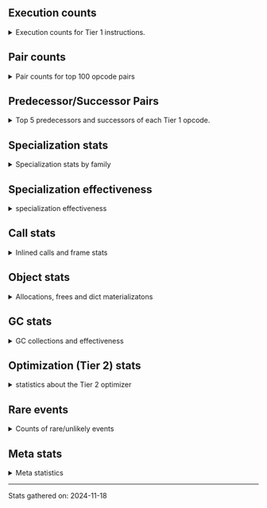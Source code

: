 ## Execution counts

<details>
<summary> Execution counts for Tier 1 instructions. </summary>


The "miss ratio" column shows the percentage of times the instruction
executed that it deoptimized. When this happens, the base unspecialized
instruction is not counted.

<table>
<thead>
<tr>
<th align="left">Name</th>
<th align="right">Base Count</th>
<th align="right">Head Count</th>
<th align="right">Change</th>
</tr>
</thead>
<tbody>
<tr>
<td align="left">LOAD_ATTR_INSTANCE_VALUE</td>
<td align="right">3,021</td>
<td align="right">3,002</td>
<td align="right">-0.6%</td>
</tr>
<tr>
<td align="left">STORE_ATTR_INSTANCE_VALUE</td>
<td align="right">9,876</td>
<td align="right">9,834</td>
<td align="right">-0.4%</td>
</tr>
<tr>
<td align="left">LOAD_FAST_LOAD_FAST</td>
<td align="right">215,904</td>
<td align="right">215,866</td>
<td align="right">-0.0%</td>
</tr>
<tr>
<td align="left">LOAD_CONST_IMMORTAL</td>
<td align="right">217,910</td>
<td align="right">217,885</td>
<td align="right">-0.0%</td>
</tr>
<tr>
<td align="left">RESUME_CHECK</td>
<td align="right">213,392</td>
<td align="right">213,371</td>
<td align="right">-0.0%</td>
</tr>
<tr>
<td align="left">ENTER_EXECUTOR</td>
<td align="right">8,733,562</td>
<td align="right">8,733,541</td>
<td align="right">-0.0%</td>
</tr>
<tr>
<td align="left">LOAD_FAST</td>
<td align="right">13,528,396</td>
<td align="right">13,528,392</td>
<td align="right">-0.0%</td>
</tr>
<tr>
<td align="left">RETURN_VALUE</td>
<td align="right">13,308,160</td>
<td align="right">13,308,160</td>
<td align="right">0.0%</td>
</tr>
<tr>
<td align="left">STORE_FAST</td>
<td align="right">8,948,976</td>
<td align="right">8,948,976</td>
<td align="right">0.0%</td>
</tr>
<tr>
<td align="left">POP_TOP</td>
<td align="right">4,575,037</td>
<td align="right">4,575,037</td>
<td align="right">0.0%</td>
</tr>
<tr>
<td align="left">CALL_PY_EXACT_ARGS</td>
<td align="right">4,366,311</td>
<td align="right">4,366,311</td>
<td align="right">0.0%</td>
</tr>
<tr>
<td align="left">EXIT_INIT_CHECK</td>
<td align="right">4,365,898</td>
<td align="right">4,365,898</td>
<td align="right">0.0%</td>
</tr>
<tr>
<td align="left">LOAD_ATTR_METHOD_WITH_VALUES</td>
<td align="right">4,158,197</td>
<td align="right">4,158,197</td>
<td align="right">0.0%</td>
</tr>
<tr>
<td align="left">LOAD_GLOBAL_MODULE</td>
<td align="right">422,503</td>
<td align="right">422,503</td>
<td align="right">0.0%</td>
</tr>
<tr>
<td align="left">LOAD_SMALL_INT</td>
<td align="right">210,117</td>
<td align="right">210,117</td>
<td align="right">0.0%</td>
</tr>
<tr>
<td align="left">POP_JUMP_IF_FALSE</td>
<td align="right">210,048</td>
<td align="right">210,048</td>
<td align="right">0.0%</td>
</tr>
<tr>
<td align="left">COMPARE_OP_INT</td>
<td align="right">209,977</td>
<td align="right">209,977</td>
<td align="right">0.0%</td>
</tr>
<tr>
<td align="left">FOR_ITER_RANGE</td>
<td align="right">208,091</td>
<td align="right">208,091</td>
<td align="right">0.0%</td>
</tr>
<tr>
<td align="left">GET_ITER</td>
<td align="right">208,049</td>
<td align="right">208,049</td>
<td align="right">0.0%</td>
</tr>
<tr>
<td align="left">CALL_BUILTIN_CLASS</td>
<td align="right">208,046</td>
<td align="right">208,046</td>
<td align="right">0.0%</td>
</tr>
<tr>
<td align="left">LOAD_GLOBAL_BUILTIN</td>
<td align="right">208,046</td>
<td align="right">208,046</td>
<td align="right">0.0%</td>
</tr>
<tr>
<td align="left">LOAD_ATTR_METHOD_NO_DICT</td>
<td align="right">208,035</td>
<td align="right">208,035</td>
<td align="right">0.0%</td>
</tr>
<tr>
<td align="left">CALL_ALLOC_AND_ENTER_INIT</td>
<td align="right">208,008</td>
<td align="right">208,008</td>
<td align="right">0.0%</td>
</tr>
<tr>
<td align="left">CALL_LIST_APPEND</td>
<td align="right">207,899</td>
<td align="right">207,899</td>
<td align="right">0.0%</td>
</tr>
<tr>
<td align="left">PUSH_NULL</td>
<td align="right">6,662</td>
<td align="right">6,662</td>
<td align="right">0.0%</td>
</tr>
<tr>
<td align="left">LOAD_ATTR_MODULE</td>
<td align="right">6,449</td>
<td align="right">6,449</td>
<td align="right">0.0%</td>
</tr>
<tr>
<td align="left">CALL_NON_PY_GENERAL</td>
<td align="right">4,360</td>
<td align="right">4,360</td>
<td align="right">0.0%</td>
</tr>
<tr>
<td align="left">CALL_BUILTIN_FAST_WITH_KEYWORDS</td>
<td align="right">2,157</td>
<td align="right">2,157</td>
<td align="right">0.0%</td>
</tr>
<tr>
<td align="left">POP_JUMP_IF_NOT_NONE</td>
<td align="right">2,148</td>
<td align="right">2,148</td>
<td align="right">0.0%</td>
</tr>
<tr>
<td align="left">DELETE_FAST</td>
<td align="right">2,079</td>
<td align="right">2,079</td>
<td align="right">0.0%</td>
</tr>
<tr>
<td align="left">BINARY_OP_ADD_INT</td>
<td align="right">2,078</td>
<td align="right">2,078</td>
<td align="right">0.0%</td>
</tr>
<tr>
<td align="left">BINARY_OP_MULTIPLY_INT</td>
<td align="right">2,078</td>
<td align="right">2,078</td>
<td align="right">0.0%</td>
</tr>
<tr>
<td align="left">BINARY_OP_SUBTRACT_FLOAT</td>
<td align="right">2,078</td>
<td align="right">2,078</td>
<td align="right">0.0%</td>
</tr>
<tr>
<td align="left">BINARY_OP_ADD_FLOAT</td>
<td align="right">2,075</td>
<td align="right">2,075</td>
<td align="right">0.0%</td>
</tr>
<tr>
<td align="left">LOAD_ATTR</td>
<td align="right">306</td>
<td align="right">306</td>
<td align="right">0.0%</td>
</tr>
<tr>
<td align="left">CALL</td>
<td align="right">268</td>
<td align="right">268</td>
<td align="right">0.0%</td>
</tr>
<tr>
<td align="left">BUILD_LIST</td>
<td align="right">149</td>
<td align="right">149</td>
<td align="right">0.0%</td>
</tr>
<tr>
<td align="left">BUILD_TUPLE</td>
<td align="right">138</td>
<td align="right">138</td>
<td align="right">0.0%</td>
</tr>
<tr>
<td align="left">CALL_FUNCTION_EX</td>
<td align="right">138</td>
<td align="right">138</td>
<td align="right">0.0%</td>
</tr>
<tr>
<td align="left">LOAD_CONST</td>
<td align="right">138</td>
<td align="right">138</td>
<td align="right">0.0%</td>
</tr>
<tr>
<td align="left">LOAD_DEREF</td>
<td align="right">138</td>
<td align="right">138</td>
<td align="right">0.0%</td>
</tr>
<tr>
<td align="left">JUMP_BACKWARD</td>
<td align="right">117</td>
<td align="right">117</td>
<td align="right">0.0%</td>
</tr>
<tr>
<td align="left">TO_BOOL</td>
<td align="right">112</td>
<td align="right">112</td>
<td align="right">0.0%</td>
</tr>
<tr>
<td align="left">LOAD_GLOBAL</td>
<td align="right">108</td>
<td align="right">108</td>
<td align="right">0.0%</td>
</tr>
<tr>
<td align="left">FOR_ITER</td>
<td align="right">77</td>
<td align="right">77</td>
<td align="right">0.0%</td>
</tr>
<tr>
<td align="left">MAKE_FUNCTION</td>
<td align="right">69</td>
<td align="right">69</td>
<td align="right">0.0%</td>
</tr>
<tr>
<td align="left">NOP</td>
<td align="right">69</td>
<td align="right">69</td>
<td align="right">0.0%</td>
</tr>
<tr>
<td align="left">CALL_INTRINSIC_1</td>
<td align="right">69</td>
<td align="right">69</td>
<td align="right">0.0%</td>
</tr>
<tr>
<td align="left">COPY_FREE_VARS</td>
<td align="right">69</td>
<td align="right">69</td>
<td align="right">0.0%</td>
</tr>
<tr>
<td align="left">IS_OP</td>
<td align="right">69</td>
<td align="right">69</td>
<td align="right">0.0%</td>
</tr>
<tr>
<td align="left">JUMP_FORWARD</td>
<td align="right">69</td>
<td align="right">69</td>
<td align="right">0.0%</td>
</tr>
<tr>
<td align="left">LIST_EXTEND</td>
<td align="right">69</td>
<td align="right">69</td>
<td align="right">0.0%</td>
</tr>
<tr>
<td align="left">MAKE_CELL</td>
<td align="right">69</td>
<td align="right">69</td>
<td align="right">0.0%</td>
</tr>
<tr>
<td align="left">POP_JUMP_IF_TRUE</td>
<td align="right">69</td>
<td align="right">69</td>
<td align="right">0.0%</td>
</tr>
<tr>
<td align="left">SET_FUNCTION_ATTRIBUTE</td>
<td align="right">69</td>
<td align="right">69</td>
<td align="right">0.0%</td>
</tr>
<tr>
<td align="left">STORE_DEREF</td>
<td align="right">69</td>
<td align="right">69</td>
<td align="right">0.0%</td>
</tr>
<tr>
<td align="left">STORE_FAST_STORE_FAST</td>
<td align="right">69</td>
<td align="right">69</td>
<td align="right">0.0%</td>
</tr>
<tr>
<td align="left">BINARY_SUBSCR_TUPLE_INT</td>
<td align="right">68</td>
<td align="right">68</td>
<td align="right">0.0%</td>
</tr>
<tr>
<td align="left">CALL_METHOD_DESCRIPTOR_NOARGS</td>
<td align="right">68</td>
<td align="right">68</td>
<td align="right">0.0%</td>
</tr>
<tr>
<td align="left">CALL_METHOD_DESCRIPTOR_O</td>
<td align="right">68</td>
<td align="right">68</td>
<td align="right">0.0%</td>
</tr>
<tr>
<td align="left">CALL_PY_GENERAL</td>
<td align="right">68</td>
<td align="right">68</td>
<td align="right">0.0%</td>
</tr>
<tr>
<td align="left">TO_BOOL_BOOL</td>
<td align="right">68</td>
<td align="right">68</td>
<td align="right">0.0%</td>
</tr>
<tr>
<td align="left">UNPACK_SEQUENCE_TWO_TUPLE</td>
<td align="right">68</td>
<td align="right">68</td>
<td align="right">0.0%</td>
</tr>
<tr>
<td align="left">BINARY_SUBSCR</td>
<td align="right">22</td>
<td align="right">22</td>
<td align="right">0.0%</td>
</tr>
<tr>
<td align="left">UNPACK_SEQUENCE</td>
<td align="right">22</td>
<td align="right">22</td>
<td align="right">0.0%</td>
</tr>
<tr>
<td align="left">BINARY_OP</td>
<td align="right">12</td>
<td align="right">12</td>
<td align="right">0.0%</td>
</tr>
<tr>
<td align="left">RESUME</td>
<td align="right">11</td>
<td align="right">11</td>
<td align="right">0.0%</td>
</tr>
<tr>
<td align="left">STORE_ATTR</td>
<td align="right">8</td>
<td align="right">8</td>
<td align="right">0.0%</td>
</tr>
<tr>
<td align="left">COMPARE_OP</td>
<td align="right">4</td>
<td align="right">4</td>
<td align="right">0.0%</td>
</tr>
<tr>
<td align="left">INTERPRETER_EXIT</td>
<td align="right">2</td>
<td align="right">2</td>
<td align="right">0.0%</td>
</tr>
</tbody>
</table>


</details>

## Pair counts

<details>
<summary> Pair counts for top 100 opcode pairs </summary>


Pairs of specialized operations that deoptimize and are then followed by
the corresponding unspecialized instruction are not counted as pairs.

Not included in comparative output.


</details>

## Predecessor/Successor Pairs

<details>
<summary> Top 5 predecessors and successors of each Tier 1 opcode. </summary>


This does not include the unspecialized instructions that occur after a
specialized instruction deoptimizes.

Not included in comparative output.


</details>

## Specialization stats

<details>
<summary> Specialization stats by family </summary>

### BINARY_OP

<details>
<summary> specialization stats for BINARY_OP family </summary>

<table>
<thead>
<tr>
<th align="left">Kind</th>
<th align="right">Base Count</th>
<th align="right">Base Ratio</th>
<th align="right">Head Count</th>
<th align="right">Head Ratio</th>
<th align="right">Change</th>
</tr>
</thead>
<tbody>
<tr>
<td align="left">
deferred
<details>
<summary>ⓘ</summary>

Lists the number of "deferred" (i.e. not specialized) instructions executed.
</details>
</td>
<td align="right">7</td>
<td align="right">0.1%</td>
<td align="right">7</td>
<td align="right">0.1%</td>
<td align="right">0.0%</td>
</tr>
<tr>
<td align="left">
hit
<details>
<summary>ⓘ</summary>

Specialized instructions that complete.
</details>
</td>
<td align="right">8,243</td>
<td align="right">99.1%</td>
<td align="right">8,243</td>
<td align="right">99.1%</td>
<td align="right">0.0%</td>
</tr>
<tr>
<td align="left">
miss
<details>
<summary>ⓘ</summary>

Specialized instructions that deopt.
</details>
</td>
<td align="right">66</td>
<td align="right">0.8%</td>
<td align="right">66</td>
<td align="right">0.8%</td>
<td align="right">0.0%</td>
</tr>
</tbody>
</table>

<table>
<thead>
<tr>
<th align="left">Success</th>
<th align="right">Base Count</th>
<th align="right">Base Ratio</th>
<th align="right">Head Count</th>
<th align="right">Head Ratio</th>
<th align="right">Change</th>
</tr>
</thead>
<tbody>
<tr>
<td align="left">Success</td>
<td align="right">0</td>
<td align="right">0.0%</td>
<td align="right">0</td>
<td align="right">0.0%</td>
<td align="right"></td>
</tr>
<tr>
<td align="left">Failure</td>
<td align="right">1</td>
<td align="right">100.0%</td>
<td align="right">1</td>
<td align="right">100.0%</td>
<td align="right">0.0%</td>
</tr>
</tbody>
</table>

<table>
<thead>
<tr>
<th align="left">Failure kind</th>
<th align="right">Base Count</th>
<th align="right">Base Ratio</th>
<th align="right">Head Count</th>
<th align="right">Head Ratio</th>
<th align="right">Change</th>
</tr>
</thead>
<tbody>
<tr>
<td align="left">add different types</td>
<td align="right">1</td>
<td align="right">100.0%</td>
<td align="right">1</td>
<td align="right">100.0%</td>
<td align="right">0.0%</td>
</tr>
</tbody>
</table>


</details>

### BINARY_SUBSCR

<details>
<summary> specialization stats for BINARY_SUBSCR family </summary>

<table>
<thead>
<tr>
<th align="left">Kind</th>
<th align="right">Base Count</th>
<th align="right">Base Ratio</th>
<th align="right">Head Count</th>
<th align="right">Head Ratio</th>
<th align="right">Change</th>
</tr>
</thead>
<tbody>
<tr>
<td align="left">
deferred
<details>
<summary>ⓘ</summary>

Lists the number of "deferred" (i.e. not specialized) instructions executed.
</details>
</td>
<td align="right">1</td>
<td align="right">1.1%</td>
<td align="right">1</td>
<td align="right">1.1%</td>
<td align="right">0.0%</td>
</tr>
<tr>
<td align="left">
hit
<details>
<summary>ⓘ</summary>

Specialized instructions that complete.
</details>
</td>
<td align="right">68</td>
<td align="right">75.6%</td>
<td align="right">68</td>
<td align="right">75.6%</td>
<td align="right">0.0%</td>
</tr>
</tbody>
</table>

<table>
<thead>
<tr>
<th align="left">Success</th>
<th align="right">Base Count</th>
<th align="right">Base Ratio</th>
<th align="right">Head Count</th>
<th align="right">Head Ratio</th>
<th align="right">Change</th>
</tr>
</thead>
<tbody>
<tr>
<td align="left">Success</td>
<td align="right">21</td>
<td align="right">100.0%</td>
<td align="right">21</td>
<td align="right">100.0%</td>
<td align="right">0.0%</td>
</tr>
<tr>
<td align="left">Failure</td>
<td align="right">0</td>
<td align="right">0.0%</td>
<td align="right">0</td>
<td align="right">0.0%</td>
<td align="right"></td>
</tr>
</tbody>
</table>


</details>

### CALL

<details>
<summary> specialization stats for CALL family </summary>

<table>
<thead>
<tr>
<th align="left">Kind</th>
<th align="right">Base Count</th>
<th align="right">Base Ratio</th>
<th align="right">Head Count</th>
<th align="right">Head Ratio</th>
<th align="right">Change</th>
</tr>
</thead>
<tbody>
<tr>
<td align="left">
deferred
<details>
<summary>ⓘ</summary>

Lists the number of "deferred" (i.e. not specialized) instructions executed.
</details>
</td>
<td align="right">24</td>
<td align="right">0.0%</td>
<td align="right">24</td>
<td align="right">0.0%</td>
<td align="right">0.0%</td>
</tr>
<tr>
<td align="left">
hit
<details>
<summary>ⓘ</summary>

Specialized instructions that complete.
</details>
</td>
<td align="right">9,364,281</td>
<td align="right">100.0%</td>
<td align="right">9,364,281</td>
<td align="right">100.0%</td>
<td align="right">0.0%</td>
</tr>
</tbody>
</table>

<table>
<thead>
<tr>
<th align="left">Success</th>
<th align="right">Base Count</th>
<th align="right">Base Ratio</th>
<th align="right">Head Count</th>
<th align="right">Head Ratio</th>
<th align="right">Change</th>
</tr>
</thead>
<tbody>
<tr>
<td align="left">Success</td>
<td align="right">244</td>
<td align="right">100.0%</td>
<td align="right">244</td>
<td align="right">100.0%</td>
<td align="right">0.0%</td>
</tr>
<tr>
<td align="left">Failure</td>
<td align="right">0</td>
<td align="right">0.0%</td>
<td align="right">0</td>
<td align="right">0.0%</td>
<td align="right"></td>
</tr>
</tbody>
</table>


</details>

### COMPARE_OP

<details>
<summary> specialization stats for COMPARE_OP family </summary>

<table>
<thead>
<tr>
<th align="left">Kind</th>
<th align="right">Base Count</th>
<th align="right">Base Ratio</th>
<th align="right">Head Count</th>
<th align="right">Head Ratio</th>
<th align="right">Change</th>
</tr>
</thead>
<tbody>
<tr>
<td align="left">
deferred
<details>
<summary>ⓘ</summary>

Lists the number of "deferred" (i.e. not specialized) instructions executed.
</details>
</td>
<td align="right">2</td>
<td align="right">0.0%</td>
<td align="right">2</td>
<td align="right">0.0%</td>
<td align="right">0.0%</td>
</tr>
<tr>
<td align="left">
hit
<details>
<summary>ⓘ</summary>

Specialized instructions that complete.
</details>
</td>
<td align="right">209,977</td>
<td align="right">100.0%</td>
<td align="right">209,977</td>
<td align="right">100.0%</td>
<td align="right">0.0%</td>
</tr>
</tbody>
</table>

<table>
<thead>
<tr>
<th align="left">Success</th>
<th align="right">Base Count</th>
<th align="right">Base Ratio</th>
<th align="right">Head Count</th>
<th align="right">Head Ratio</th>
<th align="right">Change</th>
</tr>
</thead>
<tbody>
<tr>
<td align="left">Success</td>
<td align="right">2</td>
<td align="right">100.0%</td>
<td align="right">2</td>
<td align="right">100.0%</td>
<td align="right">0.0%</td>
</tr>
<tr>
<td align="left">Failure</td>
<td align="right">0</td>
<td align="right">0.0%</td>
<td align="right">0</td>
<td align="right">0.0%</td>
<td align="right"></td>
</tr>
</tbody>
</table>


</details>

### FOR_ITER

<details>
<summary> specialization stats for FOR_ITER family </summary>

<table>
<thead>
<tr>
<th align="left">Kind</th>
<th align="right">Base Count</th>
<th align="right">Base Ratio</th>
<th align="right">Head Count</th>
<th align="right">Head Ratio</th>
<th align="right">Change</th>
</tr>
</thead>
<tbody>
<tr>
<td align="left">
deferred
<details>
<summary>ⓘ</summary>

Lists the number of "deferred" (i.e. not specialized) instructions executed.
</details>
</td>
<td align="right">72</td>
<td align="right">0.0%</td>
<td align="right">72</td>
<td align="right">0.0%</td>
<td align="right">0.0%</td>
</tr>
<tr>
<td align="left">
hit
<details>
<summary>ⓘ</summary>

Specialized instructions that complete.
</details>
</td>
<td align="right">208,091</td>
<td align="right">100.0%</td>
<td align="right">208,091</td>
<td align="right">100.0%</td>
<td align="right">0.0%</td>
</tr>
</tbody>
</table>

<table>
<thead>
<tr>
<th align="left">Success</th>
<th align="right">Base Count</th>
<th align="right">Base Ratio</th>
<th align="right">Head Count</th>
<th align="right">Head Ratio</th>
<th align="right">Change</th>
</tr>
</thead>
<tbody>
<tr>
<td align="left">Success</td>
<td align="right">3</td>
<td align="right">60.0%</td>
<td align="right">3</td>
<td align="right">60.0%</td>
<td align="right">0.0%</td>
</tr>
<tr>
<td align="left">Failure</td>
<td align="right">2</td>
<td align="right">40.0%</td>
<td align="right">2</td>
<td align="right">40.0%</td>
<td align="right">0.0%</td>
</tr>
</tbody>
</table>

<table>
<thead>
<tr>
<th align="left">Failure kind</th>
<th align="right">Base Count</th>
<th align="right">Base Ratio</th>
<th align="right">Head Count</th>
<th align="right">Head Ratio</th>
<th align="right">Change</th>
</tr>
</thead>
<tbody>
<tr>
<td align="left">dict values</td>
<td align="right">2</td>
<td align="right">100.0%</td>
<td align="right">2</td>
<td align="right">100.0%</td>
<td align="right">0.0%</td>
</tr>
</tbody>
</table>


</details>

### LOAD_ATTR

<details>
<summary> specialization stats for LOAD_ATTR family </summary>

<table>
<thead>
<tr>
<th align="left">Kind</th>
<th align="right">Base Count</th>
<th align="right">Base Ratio</th>
<th align="right">Head Count</th>
<th align="right">Head Ratio</th>
<th align="right">Change</th>
</tr>
</thead>
<tbody>
<tr>
<td align="left">
hit
<details>
<summary>ⓘ</summary>

Specialized instructions that complete.
</details>
</td>
<td align="right">8,946,689</td>
<td align="right">100.0%</td>
<td align="right">8,948,688</td>
<td align="right">100.0%</td>
<td align="right">0.0%</td>
</tr>
<tr>
<td align="left">
deferred
<details>
<summary>ⓘ</summary>

Lists the number of "deferred" (i.e. not specialized) instructions executed.
</details>
</td>
<td align="right">87</td>
<td align="right">0.0%</td>
<td align="right">87</td>
<td align="right">0.0%</td>
<td align="right">0.0%</td>
</tr>
</tbody>
</table>

<table>
<thead>
<tr>
<th align="left">Success</th>
<th align="right">Base Count</th>
<th align="right">Base Ratio</th>
<th align="right">Head Count</th>
<th align="right">Head Ratio</th>
<th align="right">Change</th>
</tr>
</thead>
<tbody>
<tr>
<td align="left">Success</td>
<td align="right">197</td>
<td align="right">90.0%</td>
<td align="right">197</td>
<td align="right">90.0%</td>
<td align="right">0.0%</td>
</tr>
<tr>
<td align="left">Failure</td>
<td align="right">22</td>
<td align="right">10.0%</td>
<td align="right">22</td>
<td align="right">10.0%</td>
<td align="right">0.0%</td>
</tr>
</tbody>
</table>


</details>

### LOAD_GLOBAL

<details>
<summary> specialization stats for LOAD_GLOBAL family </summary>

<table>
<thead>
<tr>
<th align="left">Kind</th>
<th align="right">Base Count</th>
<th align="right">Base Ratio</th>
<th align="right">Head Count</th>
<th align="right">Head Ratio</th>
<th align="right">Change</th>
</tr>
</thead>
<tbody>
<tr>
<td align="left">
hit
<details>
<summary>ⓘ</summary>

Specialized instructions that complete.
</details>
</td>
<td align="right">630,549</td>
<td align="right">100.0%</td>
<td align="right">4,794,436</td>
<td align="right">100.0%</td>
<td align="right">660.4%</td>
</tr>
<tr>
<td align="left">
deferred
<details>
<summary>ⓘ</summary>

Lists the number of "deferred" (i.e. not specialized) instructions executed.
</details>
</td>
<td align="right">14</td>
<td align="right">0.0%</td>
<td align="right">14</td>
<td align="right">0.0%</td>
<td align="right">0.0%</td>
</tr>
</tbody>
</table>

<table>
<thead>
<tr>
<th align="left">Success</th>
<th align="right">Base Count</th>
<th align="right">Base Ratio</th>
<th align="right">Head Count</th>
<th align="right">Head Ratio</th>
<th align="right">Change</th>
</tr>
</thead>
<tbody>
<tr>
<td align="left">Success</td>
<td align="right">94</td>
<td align="right">100.0%</td>
<td align="right">94</td>
<td align="right">100.0%</td>
<td align="right">0.0%</td>
</tr>
<tr>
<td align="left">Failure</td>
<td align="right">0</td>
<td align="right">0.0%</td>
<td align="right">0</td>
<td align="right">0.0%</td>
<td align="right"></td>
</tr>
</tbody>
</table>


</details>

### STORE_ATTR

<details>
<summary> specialization stats for STORE_ATTR family </summary>

<table>
<thead>
<tr>
<th align="left">Kind</th>
<th align="right">Base Count</th>
<th align="right">Base Ratio</th>
<th align="right">Head Count</th>
<th align="right">Head Ratio</th>
<th align="right">Change</th>
</tr>
</thead>
<tbody>
<tr>
<td align="left">
deferred
<details>
<summary>ⓘ</summary>

Lists the number of "deferred" (i.e. not specialized) instructions executed.
</details>
</td>
<td align="right">4</td>
<td align="right">0.0%</td>
<td align="right">4</td>
<td align="right">0.0%</td>
<td align="right">0.0%</td>
</tr>
<tr>
<td align="left">
hit
<details>
<summary>ⓘ</summary>

Specialized instructions that complete.
</details>
</td>
<td align="right">17,463,596</td>
<td align="right">100.0%</td>
<td align="right">17,463,596</td>
<td align="right">100.0%</td>
<td align="right">0.0%</td>
</tr>
</tbody>
</table>

<table>
<thead>
<tr>
<th align="left">Success</th>
<th align="right">Base Count</th>
<th align="right">Base Ratio</th>
<th align="right">Head Count</th>
<th align="right">Head Ratio</th>
<th align="right">Change</th>
</tr>
</thead>
<tbody>
<tr>
<td align="left">Success</td>
<td align="right">4</td>
<td align="right">100.0%</td>
<td align="right">4</td>
<td align="right">100.0%</td>
<td align="right">0.0%</td>
</tr>
<tr>
<td align="left">Failure</td>
<td align="right">0</td>
<td align="right">0.0%</td>
<td align="right">0</td>
<td align="right">0.0%</td>
<td align="right"></td>
</tr>
</tbody>
</table>


</details>

### TO_BOOL

<details>
<summary> specialization stats for TO_BOOL family </summary>

<table>
<thead>
<tr>
<th align="left">Kind</th>
<th align="right">Base Count</th>
<th align="right">Base Ratio</th>
<th align="right">Head Count</th>
<th align="right">Head Ratio</th>
<th align="right">Change</th>
</tr>
</thead>
<tbody>
<tr>
<td align="left">
deferred
<details>
<summary>ⓘ</summary>

Lists the number of "deferred" (i.e. not specialized) instructions executed.
</details>
</td>
<td align="right">70</td>
<td align="right">38.9%</td>
<td align="right">70</td>
<td align="right">38.9%</td>
<td align="right">0.0%</td>
</tr>
<tr>
<td align="left">
hit
<details>
<summary>ⓘ</summary>

Specialized instructions that complete.
</details>
</td>
<td align="right">68</td>
<td align="right">37.8%</td>
<td align="right">68</td>
<td align="right">37.8%</td>
<td align="right">0.0%</td>
</tr>
</tbody>
</table>

<table>
<thead>
<tr>
<th align="left">Success</th>
<th align="right">Base Count</th>
<th align="right">Base Ratio</th>
<th align="right">Head Count</th>
<th align="right">Head Ratio</th>
<th align="right">Change</th>
</tr>
</thead>
<tbody>
<tr>
<td align="left">Success</td>
<td align="right">21</td>
<td align="right">50.0%</td>
<td align="right">21</td>
<td align="right">50.0%</td>
<td align="right">0.0%</td>
</tr>
<tr>
<td align="left">Failure</td>
<td align="right">21</td>
<td align="right">50.0%</td>
<td align="right">21</td>
<td align="right">50.0%</td>
<td align="right">0.0%</td>
</tr>
</tbody>
</table>

<table>
<thead>
<tr>
<th align="left">Failure kind</th>
<th align="right">Base Count</th>
<th align="right">Base Ratio</th>
<th align="right">Head Count</th>
<th align="right">Head Ratio</th>
<th align="right">Change</th>
</tr>
</thead>
<tbody>
<tr>
<td align="left">sequence</td>
<td align="right">21</td>
<td align="right">100.0%</td>
<td align="right">21</td>
<td align="right">100.0%</td>
<td align="right">0.0%</td>
</tr>
</tbody>
</table>


</details>

### UNPACK_SEQUENCE

<details>
<summary> specialization stats for UNPACK_SEQUENCE family </summary>

<table>
<thead>
<tr>
<th align="left">Kind</th>
<th align="right">Base Count</th>
<th align="right">Base Ratio</th>
<th align="right">Head Count</th>
<th align="right">Head Ratio</th>
<th align="right">Change</th>
</tr>
</thead>
<tbody>
<tr>
<td align="left">
deferred
<details>
<summary>ⓘ</summary>

Lists the number of "deferred" (i.e. not specialized) instructions executed.
</details>
</td>
<td align="right">1</td>
<td align="right">1.1%</td>
<td align="right">1</td>
<td align="right">1.1%</td>
<td align="right">0.0%</td>
</tr>
<tr>
<td align="left">
hit
<details>
<summary>ⓘ</summary>

Specialized instructions that complete.
</details>
</td>
<td align="right">68</td>
<td align="right">75.6%</td>
<td align="right">68</td>
<td align="right">75.6%</td>
<td align="right">0.0%</td>
</tr>
</tbody>
</table>

<table>
<thead>
<tr>
<th align="left">Success</th>
<th align="right">Base Count</th>
<th align="right">Base Ratio</th>
<th align="right">Head Count</th>
<th align="right">Head Ratio</th>
<th align="right">Change</th>
</tr>
</thead>
<tbody>
<tr>
<td align="left">Success</td>
<td align="right">21</td>
<td align="right">100.0%</td>
<td align="right">21</td>
<td align="right">100.0%</td>
<td align="right">0.0%</td>
</tr>
<tr>
<td align="left">Failure</td>
<td align="right">0</td>
<td align="right">0.0%</td>
<td align="right">0</td>
<td align="right">0.0%</td>
<td align="right"></td>
</tr>
</tbody>
</table>


</details>


</details>

## Specialization effectiveness

<details>
<summary> specialization effectiveness </summary>


All entries are execution counts. Should add up to the total number of
Tier 1 instructions executed.

<table>
<thead>
<tr>
<th align="left">Instructions</th>
<th align="right">Base Count</th>
<th align="right">Base Ratio</th>
<th align="right">Head Count</th>
<th align="right">Head Ratio</th>
<th align="right">Change</th>
</tr>
</thead>
<tbody>
<tr>
<td align="left">
Specialized misses
<details>
<summary>ⓘ</summary>

Specialized instructions, e.g. `LOAD_ATTR_MODULE` that deopt.
</details>
</td>
<td align="right">2,252</td>
<td align="right">0.0%</td>
<td align="right">2,231</td>
<td align="right">0.0%</td>
<td align="right">-0.9%</td>
</tr>
<tr>
<td align="left">
Specialized hits
<details>
<summary>ⓘ</summary>

Specialized instructions, e.g. `LOAD_ATTR_MODULE` that complete.
</details>
</td>
<td align="right">10,868,743</td>
<td align="right">16.7%</td>
<td align="right">10,868,657</td>
<td align="right">16.7%</td>
<td align="right">-0.0%</td>
</tr>
<tr>
<td align="left">
Basic
<details>
<summary>ⓘ</summary>

Instructions that are not and cannot be specialized, e.g. `LOAD_FAST`.
</details>
</td>
<td align="right">54,316,695</td>
<td align="right">83.3%</td>
<td align="right">54,316,632</td>
<td align="right">83.3%</td>
<td align="right">-0.0%</td>
</tr>
<tr>
<td align="left">
Not specialized
<details>
<summary>ⓘ</summary>

Instructions that could be specialized but aren't, e.g. `LOAD_ATTR`, `BINARY_SLICE`.
</details>
</td>
<td align="right">939</td>
<td align="right">0.0%</td>
<td align="right">939</td>
<td align="right">0.0%</td>
<td align="right">0.0%</td>
</tr>
</tbody>
</table>

### Deferred by instruction

<details>
<summary> Breakdown of deferred (not specialized) instruction counts by family </summary>

<table>
<thead>
<tr>
<th align="left">Name</th>
<th align="right">Base Count</th>
<th align="right">Base Ratio</th>
<th align="right">Head Count</th>
<th align="right">Head Ratio</th>
<th align="right">Change</th>
</tr>
</thead>
<tbody>
<tr>
<td align="left">LOAD_ATTR</td>
<td align="right">87</td>
<td align="right">30.9%</td>
<td align="right">87</td>
<td align="right">30.9%</td>
<td align="right">0.0%</td>
</tr>
<tr>
<td align="left">FOR_ITER</td>
<td align="right">72</td>
<td align="right">25.5%</td>
<td align="right">72</td>
<td align="right">25.5%</td>
<td align="right">0.0%</td>
</tr>
<tr>
<td align="left">TO_BOOL</td>
<td align="right">70</td>
<td align="right">24.8%</td>
<td align="right">70</td>
<td align="right">24.8%</td>
<td align="right">0.0%</td>
</tr>
<tr>
<td align="left">CALL</td>
<td align="right">24</td>
<td align="right">8.5%</td>
<td align="right">24</td>
<td align="right">8.5%</td>
<td align="right">0.0%</td>
</tr>
<tr>
<td align="left">LOAD_GLOBAL</td>
<td align="right">14</td>
<td align="right">5.0%</td>
<td align="right">14</td>
<td align="right">5.0%</td>
<td align="right">0.0%</td>
</tr>
<tr>
<td align="left">BINARY_OP</td>
<td align="right">7</td>
<td align="right">2.5%</td>
<td align="right">7</td>
<td align="right">2.5%</td>
<td align="right">0.0%</td>
</tr>
<tr>
<td align="left">STORE_ATTR</td>
<td align="right">4</td>
<td align="right">1.4%</td>
<td align="right">4</td>
<td align="right">1.4%</td>
<td align="right">0.0%</td>
</tr>
<tr>
<td align="left">COMPARE_OP</td>
<td align="right">2</td>
<td align="right">0.7%</td>
<td align="right">2</td>
<td align="right">0.7%</td>
<td align="right">0.0%</td>
</tr>
<tr>
<td align="left">BINARY_SUBSCR</td>
<td align="right">1</td>
<td align="right">0.4%</td>
<td align="right">1</td>
<td align="right">0.4%</td>
<td align="right">0.0%</td>
</tr>
<tr>
<td align="left">UNPACK_SEQUENCE</td>
<td align="right">1</td>
<td align="right">0.4%</td>
<td align="right">1</td>
<td align="right">0.4%</td>
<td align="right">0.0%</td>
</tr>
</tbody>
</table>


</details>

### Misses by instruction

<details>
<summary> Breakdown of misses (specialized deopts) instruction counts by family </summary>

<table>
<thead>
<tr>
<th align="left">Name</th>
<th align="right">Base Count</th>
<th align="right">Base Ratio</th>
<th align="right">Head Count</th>
<th align="right">Head Ratio</th>
<th align="right">Change</th>
</tr>
</thead>
<tbody>
<tr>
<td align="left">RESUME</td>
<td align="right">2,186</td>
<td align="right">49.3%</td>
<td align="right">2,165</td>
<td align="right">49.2%</td>
<td align="right">-1.0%</td>
</tr>
<tr>
<td align="left">RESUME_CHECK</td>
<td align="right">2,186</td>
<td align="right">49.3%</td>
<td align="right">2,165</td>
<td align="right">49.2%</td>
<td align="right">-1.0%</td>
</tr>
<tr>
<td align="left">BINARY_OP_ADD_FLOAT</td>
<td align="right">66</td>
<td align="right">1.5%</td>
<td align="right">66</td>
<td align="right">1.5%</td>
<td align="right">0.0%</td>
</tr>
<tr>
<td align="left">CACHE</td>
<td align="right">0</td>
<td align="right">0.0%</td>
<td align="right">0</td>
<td align="right">0.0%</td>
<td align="right"></td>
</tr>
<tr>
<td align="left">EXIT_INIT_CHECK</td>
<td align="right">0</td>
<td align="right">0.0%</td>
<td align="right">0</td>
<td align="right">0.0%</td>
<td align="right"></td>
</tr>
<tr>
<td align="left">GET_ITER</td>
<td align="right">0</td>
<td align="right">0.0%</td>
<td align="right">0</td>
<td align="right">0.0%</td>
<td align="right"></td>
</tr>
<tr>
<td align="left">MAKE_FUNCTION</td>
<td align="right">0</td>
<td align="right">0.0%</td>
<td align="right">0</td>
<td align="right">0.0%</td>
<td align="right"></td>
</tr>
<tr>
<td align="left">NOP</td>
<td align="right">0</td>
<td align="right">0.0%</td>
<td align="right">0</td>
<td align="right">0.0%</td>
<td align="right"></td>
</tr>
<tr>
<td align="left">POP_TOP</td>
<td align="right">0</td>
<td align="right">0.0%</td>
<td align="right">0</td>
<td align="right">0.0%</td>
<td align="right"></td>
</tr>
<tr>
<td align="left">PUSH_NULL</td>
<td align="right">0</td>
<td align="right">0.0%</td>
<td align="right">0</td>
<td align="right">0.0%</td>
<td align="right"></td>
</tr>
</tbody>
</table>


</details>


</details>

## Call stats

<details>
<summary> Inlined calls and frame stats </summary>


This shows what fraction of calls to Python functions are inlined (i.e.
not having a call at the C level) and for those that are not, where the
call comes from.  The various categories overlap.

Also includes the count of frame objects created.

<table>
<thead>
<tr>
<th align="left"></th>
<th align="right">Base Count</th>
<th align="right">Base Ratio</th>
<th align="right">Head Count</th>
<th align="right">Head Ratio</th>
<th align="right">Change</th>
</tr>
</thead>
<tbody>
<tr>
<td align="left">Calls to PyEval_EvalDefault</td>
<td align="right">71</td>
<td align="right">0.0%</td>
<td align="right">71</td>
<td align="right">0.0%</td>
<td align="right">0.0%</td>
</tr>
<tr>
<td align="left">Calls to Python functions inlined</td>
<td align="right">8,942,191</td>
<td align="right">100.0%</td>
<td align="right">8,942,191</td>
<td align="right">100.0%</td>
<td align="right">0.0%</td>
</tr>
<tr>
<td align="left">Calls via PyEval_EvalFrame (total)</td>
<td align="right">71</td>
<td align="right">0.0%</td>
<td align="right">71</td>
<td align="right">0.0%</td>
<td align="right">0.0%</td>
</tr>
<tr>
<td align="left">Calls via PyEval_EvalFrame (vector)</td>
<td align="right">71</td>
<td align="right">0.0%</td>
<td align="right">71</td>
<td align="right">0.0%</td>
<td align="right">0.0%</td>
</tr>
<tr>
<td align="left">Calls via PyEval_EvalFrame (generator)</td>
<td align="right">0</td>
<td align="right">0.0%</td>
<td align="right">0</td>
<td align="right">0.0%</td>
<td align="right"></td>
</tr>
<tr>
<td align="left">Calls via PyEval_EvalFrame (legacy)</td>
<td align="right">0</td>
<td align="right">0.0%</td>
<td align="right">0</td>
<td align="right">0.0%</td>
<td align="right"></td>
</tr>
<tr>
<td align="left">Calls via PyEval_EvalFrame (function vectorcall)</td>
<td align="right">71</td>
<td align="right">0.0%</td>
<td align="right">71</td>
<td align="right">0.0%</td>
<td align="right">0.0%</td>
</tr>
<tr>
<td align="left">Calls via PyEval_EvalFrame (build class)</td>
<td align="right">0</td>
<td align="right">0.0%</td>
<td align="right">0</td>
<td align="right">0.0%</td>
<td align="right"></td>
</tr>
<tr>
<td align="left">Calls via PyEval_EvalFrame (slot)</td>
<td align="right">0</td>
<td align="right">0.0%</td>
<td align="right">0</td>
<td align="right">0.0%</td>
<td align="right"></td>
</tr>
<tr>
<td align="left">Calls via PyEval_EvalFrame (function ex)</td>
<td align="right">69</td>
<td align="right">0.0%</td>
<td align="right">69</td>
<td align="right">0.0%</td>
<td align="right">0.0%</td>
</tr>
<tr>
<td align="left">Calls via PyEval_EvalFrame (api)</td>
<td align="right">0</td>
<td align="right">0.0%</td>
<td align="right">0</td>
<td align="right">0.0%</td>
<td align="right"></td>
</tr>
<tr>
<td align="left">Calls via PyEval_EvalFrame (method)</td>
<td align="right">0</td>
<td align="right">0.0%</td>
<td align="right">0</td>
<td align="right">0.0%</td>
<td align="right"></td>
</tr>
<tr>
<td align="left">Frame objects created</td>
<td align="right">0</td>
<td align="right">0.0%</td>
<td align="right">0</td>
<td align="right">0.0%</td>
<td align="right"></td>
</tr>
<tr>
<td align="left">Frames pushed</td>
<td align="right">13,308,160</td>
<td align="right">148.8%</td>
<td align="right">13,308,160</td>
<td align="right">148.8%</td>
<td align="right">0.0%</td>
</tr>
</tbody>
</table>


</details>

## Object stats

<details>
<summary> Allocations, frees and dict materializatons </summary>


Below, "allocations" means "allocations that are not from a freelist".
Total allocations = "Allocations from freelist" + "Allocations".

"Inline values" is the number of values arrays inlined into objects.

The cache hit/miss numbers are for the MRO cache, split into dunder and
other names.

<table>
<thead>
<tr>
<th align="left"></th>
<th align="right">Base Count</th>
<th align="right">Base Ratio</th>
<th align="right">Head Count</th>
<th align="right">Head Ratio</th>
<th align="right">Change</th>
</tr>
</thead>
<tbody>
<tr>
<td align="left">Method cache misses</td>
<td align="right">48</td>
<td align="right"></td>
<td align="right">41</td>
<td align="right"></td>
<td align="right">-14.6%</td>
</tr>
<tr>
<td align="left">Method cache collisions</td>
<td align="right">40</td>
<td align="right"></td>
<td align="right">35</td>
<td align="right"></td>
<td align="right">-12.5%</td>
</tr>
<tr>
<td align="left">Method cache hits</td>
<td align="right">220</td>
<td align="right"></td>
<td align="right">227</td>
<td align="right"></td>
<td align="right">3.2%</td>
</tr>
<tr>
<td align="left">Immortal increfs</td>
<td align="right">4,818,235</td>
<td align="right">4.5%</td>
<td align="right">4,820,223</td>
<td align="right">4.5%</td>
<td align="right">0.0%</td>
</tr>
<tr>
<td align="left">Mortal decrefs</td>
<td align="right">56,978,133</td>
<td align="right">39.7%</td>
<td align="right">56,980,299</td>
<td align="right">39.7%</td>
<td align="right">0.0%</td>
</tr>
<tr>
<td align="left">Mortal increfs</td>
<td align="right">65,688,004</td>
<td align="right">61.1%</td>
<td align="right">65,690,166</td>
<td align="right">61.1%</td>
<td align="right">0.0%</td>
</tr>
<tr>
<td align="left">Frees</td>
<td align="right">4,820,175</td>
<td align="right"></td>
<td align="right">4,820,217</td>
<td align="right"></td>
<td align="right">0.0%</td>
</tr>
<tr>
<td align="left">Interpreter mortal increfs</td>
<td align="right">36,010,065</td>
<td align="right">33.5%</td>
<td align="right">36,009,966</td>
<td align="right">33.5%</td>
<td align="right">-0.0%</td>
</tr>
<tr>
<td align="left">Interpreter immortal decrefs</td>
<td align="right">14,574,714</td>
<td align="right">10.2%</td>
<td align="right">14,574,676</td>
<td align="right">10.2%</td>
<td align="right">-0.0%</td>
</tr>
<tr>
<td align="left">Interpreter mortal decrefs</td>
<td align="right">49,530,896</td>
<td align="right">34.5%</td>
<td align="right">49,530,835</td>
<td align="right">34.5%</td>
<td align="right">-0.0%</td>
</tr>
<tr>
<td align="left">Immortal decrefs</td>
<td align="right">22,476,192</td>
<td align="right">15.7%</td>
<td align="right">22,476,216</td>
<td align="right">15.7%</td>
<td align="right">0.0%</td>
</tr>
<tr>
<td align="left">Allocations from freelist</td>
<td align="right">221</td>
<td align="right">0.0%</td>
<td align="right">221</td>
<td align="right">0.0%</td>
<td align="right">0.0%</td>
</tr>
<tr>
<td align="left">Frees to freelist</td>
<td align="right">6,862</td>
<td align="right"></td>
<td align="right">6,862</td>
<td align="right"></td>
<td align="right">0.0%</td>
</tr>
<tr>
<td align="left">Allocations</td>
<td align="right">4,809,562</td>
<td align="right">100.0%</td>
<td align="right">4,809,562</td>
<td align="right">100.0%</td>
<td align="right">0.0%</td>
</tr>
<tr>
<td align="left">Allocations to 512 bytes</td>
<td align="right">4,809,556</td>
<td align="right">100.0%</td>
<td align="right">4,809,556</td>
<td align="right">100.0%</td>
<td align="right">0.0%</td>
</tr>
<tr>
<td align="left">Allocations to 4 kbytes</td>
<td align="right">6</td>
<td align="right">0.0%</td>
<td align="right">6</td>
<td align="right">0.0%</td>
<td align="right">0.0%</td>
</tr>
<tr>
<td align="left">Allocations over 4 kbytes</td>
<td align="right">0</td>
<td align="right">0.0%</td>
<td align="right">0</td>
<td align="right">0.0%</td>
<td align="right"></td>
</tr>
<tr>
<td align="left">Inline values</td>
<td align="right">4,365,900</td>
<td align="right"></td>
<td align="right">4,365,900</td>
<td align="right"></td>
<td align="right">0.0%</td>
</tr>
<tr>
<td align="left">Interpreter immortal increfs</td>
<td align="right">1,045,390</td>
<td align="right">1.0%</td>
<td align="right">1,045,390</td>
<td align="right">1.0%</td>
<td align="right">0.0%</td>
</tr>
<tr>
<td align="left">Materialize dict (on request)</td>
<td align="right">0</td>
<td align="right">0.0%</td>
<td align="right">0</td>
<td align="right">0.0%</td>
<td align="right"></td>
</tr>
<tr>
<td align="left">Materialize dict (new key)</td>
<td align="right">0</td>
<td align="right">0.0%</td>
<td align="right">0</td>
<td align="right">0.0%</td>
<td align="right"></td>
</tr>
<tr>
<td align="left">Materialize dict (too big)</td>
<td align="right">0</td>
<td align="right">0.0%</td>
<td align="right">0</td>
<td align="right">0.0%</td>
<td align="right"></td>
</tr>
<tr>
<td align="left">Materialize dict (str subclass)</td>
<td align="right">0</td>
<td align="right">0.0%</td>
<td align="right">0</td>
<td align="right">0.0%</td>
<td align="right"></td>
</tr>
<tr>
<td align="left">Method cache dunder hits</td>
<td align="right">2</td>
<td align="right"></td>
<td align="right">2</td>
<td align="right"></td>
<td align="right">0.0%</td>
</tr>
<tr>
<td align="left">Method cache dunder misses</td>
<td align="right">2</td>
<td align="right"></td>
<td align="right">2</td>
<td align="right"></td>
<td align="right">0.0%</td>
</tr>
</tbody>
</table>


</details>

## GC stats

<details>
<summary> GC collections and effectiveness </summary>


Collected/visits gives some measure of efficiency.

<table>
<thead>
<tr>
<th align="right">Generation</th>
<th align="right">Base Collections</th>
<th align="right">Base Objects collected</th>
<th align="right">Base Object visits</th>
<th align="right">Head Collections</th>
<th align="right">Head Objects collected</th>
<th align="right">Head Object visits</th>
</tr>
</thead>
<tbody>
<tr>
<td align="right">0</td>
<td align="right">0</td>
<td align="right">0</td>
<td align="right">0</td>
<td align="right">0</td>
<td align="right">0</td>
<td align="right">0</td>
</tr>
<tr>
<td align="right">1</td>
<td align="right">2,078</td>
<td align="right">0</td>
<td align="right">25,328,660</td>
<td align="right">2,078</td>
<td align="right">0</td>
<td align="right">25,328,780</td>
</tr>
<tr>
<td align="right">2</td>
<td align="right">4,158</td>
<td align="right">4,366,277</td>
<td align="right">747,027,600</td>
<td align="right">4,158</td>
<td align="right">4,366,277</td>
<td align="right">747,027,906</td>
</tr>
</tbody>
</table>


</details>

## Optimization (Tier 2) stats

<details>
<summary> statistics about the Tier 2 optimizer </summary>

<table>
<thead>
<tr>
<th align="left"></th>
<th align="right">Base Count</th>
<th align="right">Base Ratio</th>
<th align="right">Head Count</th>
<th align="right">Head Ratio</th>
<th align="right">Change</th>
</tr>
</thead>
<tbody>
<tr>
<td align="left">
Uops executed
<details>
<summary>ⓘ</summary>

The total number of uops (micro-operations) that were executed
</details>
</td>
<td align="right">207,085,003</td>
<td align="right">1,556.3%</td>
<td align="right">303,546,101</td>
<td align="right">2,281.2%</td>
<td align="right">46.6%</td>
</tr>
<tr>
<td align="left">
Optimization attempts
<details>
<summary>ⓘ</summary>

The number of times a potential trace is identified.  Specifically, this occurs in the JUMP BACKWARD instruction when the counter reaches a threshold.
</details>
</td>
<td align="right">2,179</td>
<td align="right"></td>
<td align="right">2,179</td>
<td align="right"></td>
<td align="right">0.0%</td>
</tr>
<tr>
<td align="left">
Traces created
<details>
<summary>ⓘ</summary>

The number of traces that were successfully created.
</details>
</td>
<td align="right">27</td>
<td align="right">1.2%</td>
<td align="right">27</td>
<td align="right">1.2%</td>
<td align="right">0.0%</td>
</tr>
<tr>
<td align="left">
Trace stack overflow
<details>
<summary>ⓘ</summary>

A trace is truncated because it would require more than 5 stack frames.
</details>
</td>
<td align="right">0</td>
<td align="right">0.0%</td>
<td align="right">0</td>
<td align="right">0.0%</td>
<td align="right"></td>
</tr>
<tr>
<td align="left">
Trace stack underflow
<details>
<summary>ⓘ</summary>

A potential trace is abandoned because it pops more frames than it pushes.
</details>
</td>
<td align="right">2,175</td>
<td align="right">99.8%</td>
<td align="right">2,175</td>
<td align="right">99.8%</td>
<td align="right">0.0%</td>
</tr>
<tr>
<td align="left">
Trace too long
<details>
<summary>ⓘ</summary>

A trace is truncated because it is longer than the instruction buffer.
</details>
</td>
<td align="right">0</td>
<td align="right">0.0%</td>
<td align="right">0</td>
<td align="right">0.0%</td>
<td align="right"></td>
</tr>
<tr>
<td align="left">
Trace too short
<details>
<summary>ⓘ</summary>

A potential trace is abandoced because it it too short.
</details>
</td>
<td align="right">2,152</td>
<td align="right">98.8%</td>
<td align="right">2,152</td>
<td align="right">98.8%</td>
<td align="right">0.0%</td>
</tr>
<tr>
<td align="left">
Inner loop found
<details>
<summary>ⓘ</summary>

A trace is truncated because it has an inner loop
</details>
</td>
<td align="right">0</td>
<td align="right">0.0%</td>
<td align="right">0</td>
<td align="right">0.0%</td>
<td align="right"></td>
</tr>
<tr>
<td align="left">
Recursive call
<details>
<summary>ⓘ</summary>

A trace is truncated because it has a recursive call.
</details>
</td>
<td align="right">0</td>
<td align="right">0.0%</td>
<td align="right">0</td>
<td align="right">0.0%</td>
<td align="right"></td>
</tr>
<tr>
<td align="left">
Low confidence
<details>
<summary>ⓘ</summary>

A trace is abandoned because the likelihood of the jump to top being taken is too low.
</details>
</td>
<td align="right">0</td>
<td align="right">0.0%</td>
<td align="right">0</td>
<td align="right">0.0%</td>
<td align="right"></td>
</tr>
<tr>
<td align="left">
Executors invalidated
<details>
<summary>ⓘ</summary>

The number of executors that were invalidated due to watched dictionary changes.
</details>
</td>
<td align="right">0</td>
<td align="right">0.0%</td>
<td align="right">0</td>
<td align="right">0.0%</td>
<td align="right"></td>
</tr>
<tr>
<td align="left">
Traces executed
<details>
<summary>ⓘ</summary>

The number of traces that were executed
</details>
</td>
<td align="right">13,306,213</td>
<td align="right"></td>
<td align="right">13,306,213</td>
<td align="right"></td>
<td align="right">0.0%</td>
</tr>
</tbody>
</table>

<table>
<thead>
<tr>
<th align="left"></th>
<th align="right">Base Count</th>
<th align="right">Base Ratio</th>
<th align="right">Head Count</th>
<th align="right">Head Ratio</th>
<th align="right">Change</th>
</tr>
</thead>
<tbody>
<tr>
<td align="left">
Optimizer attempts
<details>
<summary>ⓘ</summary>

The number of times the trace optimizer (_Py_uop_analyze_and_optimize) was run.
</details>
</td>
<td align="right">27</td>
<td align="right"></td>
<td align="right">27</td>
<td align="right"></td>
<td align="right">0.0%</td>
</tr>
<tr>
<td align="left">
Optimizer successes
<details>
<summary>ⓘ</summary>

The number of traces that were successfully optimized.
</details>
</td>
<td align="right">27</td>
<td align="right">100.0%</td>
<td align="right">27</td>
<td align="right">100.0%</td>
<td align="right">0.0%</td>
</tr>
<tr>
<td align="left">
Optimizer no memory
<details>
<summary>ⓘ</summary>

The number of optimizations that failed due to no memory.
</details>
</td>
<td align="right">0</td>
<td align="right">0.0%</td>
<td align="right">0</td>
<td align="right">0.0%</td>
<td align="right"></td>
</tr>
<tr>
<td align="left">
Remove globals builtins changed
<details>
<summary>ⓘ</summary>

The builtins changed during optimization
</details>
</td>
<td align="right">0</td>
<td align="right">0.0%</td>
<td align="right">0</td>
<td align="right">0.0%</td>
<td align="right"></td>
</tr>
<tr>
<td align="left">
Remove globals incorrect keys
<details>
<summary>ⓘ</summary>

The keys in the globals dictionary aren't what was expected
</details>
</td>
<td align="right">0</td>
<td align="right">0.0%</td>
<td align="right">0</td>
<td align="right">0.0%</td>
<td align="right"></td>
</tr>
</tbody>
</table>

### Trace length histogram

<details>
<summary> trace length histogram </summary>

<table>
<thead>
<tr>
<th align="left">Range</th>
<th align="right">Base Count</th>
<th align="right">Base Ratio</th>
<th align="right">Head Count</th>
<th align="right">Head Ratio</th>
<th align="right">Change</th>
</tr>
</thead>
<tbody>
<tr>
<td align="left"><= 1</td>
<td align="right">0</td>
<td align="right">0.0%</td>
<td align="right">0</td>
<td align="right">0.0%</td>
<td align="right"></td>
</tr>
<tr>
<td align="left"><= 2</td>
<td align="right">0</td>
<td align="right">0.0%</td>
<td align="right">0</td>
<td align="right">0.0%</td>
<td align="right"></td>
</tr>
<tr>
<td align="left"><= 4</td>
<td align="right">0</td>
<td align="right">0.0%</td>
<td align="right">0</td>
<td align="right">0.0%</td>
<td align="right"></td>
</tr>
<tr>
<td align="left"><= 8</td>
<td align="right">21</td>
<td align="right">77.8%</td>
<td align="right">21</td>
<td align="right">77.8%</td>
<td align="right">0.0%</td>
</tr>
<tr>
<td align="left"><= 16</td>
<td align="right">0</td>
<td align="right">0.0%</td>
<td align="right">0</td>
<td align="right">0.0%</td>
<td align="right"></td>
</tr>
<tr>
<td align="left"><= 32</td>
<td align="right">5</td>
<td align="right">18.5%</td>
<td align="right">5</td>
<td align="right">18.5%</td>
<td align="right">0.0%</td>
</tr>
<tr>
<td align="left"><= 64</td>
<td align="right">0</td>
<td align="right">0.0%</td>
<td align="right">0</td>
<td align="right">0.0%</td>
<td align="right"></td>
</tr>
<tr>
<td align="left"><= 128</td>
<td align="right">1</td>
<td align="right">3.7%</td>
<td align="right">1</td>
<td align="right">3.7%</td>
<td align="right">0.0%</td>
</tr>
</tbody>
</table>


</details>

### Optimized trace length histogram

<details>
<summary> optimized trace length histogram </summary>

<table>
<thead>
<tr>
<th align="left">Range</th>
<th align="right">Base Count</th>
<th align="right">Base Ratio</th>
<th align="right">Head Count</th>
<th align="right">Head Ratio</th>
<th align="right">Change</th>
</tr>
</thead>
<tbody>
<tr>
<td align="left"><= 1</td>
<td align="right">0</td>
<td align="right">0.0%</td>
<td align="right">0</td>
<td align="right">0.0%</td>
<td align="right"></td>
</tr>
<tr>
<td align="left"><= 2</td>
<td align="right">0</td>
<td align="right">0.0%</td>
<td align="right">0</td>
<td align="right">0.0%</td>
<td align="right"></td>
</tr>
<tr>
<td align="left"><= 4</td>
<td align="right">0</td>
<td align="right">0.0%</td>
<td align="right">0</td>
<td align="right">0.0%</td>
<td align="right"></td>
</tr>
<tr>
<td align="left"><= 8</td>
<td align="right">21</td>
<td align="right">77.8%</td>
<td align="right">21</td>
<td align="right">77.8%</td>
<td align="right">0.0%</td>
</tr>
<tr>
<td align="left"><= 16</td>
<td align="right">3</td>
<td align="right">11.1%</td>
<td align="right">0</td>
<td align="right">0.0%</td>
<td align="right">-100.0%</td>
</tr>
<tr>
<td align="left"><= 32</td>
<td align="right">2</td>
<td align="right">7.4%</td>
<td align="right">5</td>
<td align="right">18.5%</td>
<td align="right">150.0%</td>
</tr>
<tr>
<td align="left"><= 64</td>
<td align="right">1</td>
<td align="right">3.7%</td>
<td align="right">0</td>
<td align="right">0.0%</td>
<td align="right">-100.0%</td>
</tr>
<tr>
<td align="left"><= 128</td>
<td align="right"></td>
<td align="right"></td>
<td align="right">1</td>
<td align="right">3.7%</td>
<td align="right"></td>
</tr>
</tbody>
</table>


</details>

### Trace run length histogram

<details>
<summary> trace run length histogram </summary>

<table>
<thead>
<tr>
<th align="left">Range</th>
<th align="right">Base Count</th>
<th align="right">Base Ratio</th>
<th align="right">Head Count</th>
<th align="right">Head Ratio</th>
<th align="right">Change</th>
</tr>
</thead>
<tbody>
<tr>
<td align="left"><= 1</td>
<td align="right">0</td>
<td align="right">0.0%</td>
<td align="right">0</td>
<td align="right">0.0%</td>
<td align="right"></td>
</tr>
</tbody>
</table>


</details>

### Uop execution stats

<details>
<summary> uop execution stats </summary>

<table>
<thead>
<tr>
<th align="left">Name</th>
<th align="right">Base Count</th>
<th align="right">Head Count</th>
<th align="right">Change</th>
</tr>
</thead>
<tbody>
<tr>
<td align="left">_CHECK_VALIDITY_AND_SET_IP</td>
<td align="right">1,999</td>
<td align="right">96,467,819</td>
<td align="right">4,825,703.9%</td>
</tr>
<tr>
<td align="left">_GUARD_TYPE_VERSION</td>
<td align="right">13,297,847</td>
<td align="right">22,024,768</td>
<td align="right">65.6%</td>
</tr>
<tr>
<td align="left">_CHECK_FUNCTION_EXACT_ARGS</td>
<td align="right">207,837</td>
<td align="right">209,836</td>
<td align="right">1.0%</td>
</tr>
<tr>
<td align="left">_CHECK_FUNCTION_VERSION</td>
<td align="right">207,837</td>
<td align="right">209,836</td>
<td align="right">1.0%</td>
</tr>
<tr>
<td align="left">_CHECK_STACK_SPACE</td>
<td align="right">207,837</td>
<td align="right">209,836</td>
<td align="right">1.0%</td>
</tr>
<tr>
<td align="left">_DEOPT</td>
<td align="right">2,186</td>
<td align="right">2,165</td>
<td align="right">-1.0%</td>
</tr>
<tr>
<td align="left">_CHECK_MANAGED_OBJECT_HAS_VALUES</td>
<td align="right">4,363,150</td>
<td align="right">4,363,169</td>
<td align="right">0.0%</td>
</tr>
<tr>
<td align="left">_LOAD_ATTR_INSTANCE_VALUE_0</td>
<td align="right">4,363,150</td>
<td align="right">4,363,169</td>
<td align="right">0.0%</td>
</tr>
<tr>
<td align="left">_LOAD_FAST_1</td>
<td align="right">4,365,149</td>
<td align="right">4,365,168</td>
<td align="right">0.0%</td>
</tr>
<tr>
<td align="left">_LOAD_FAST_0</td>
<td align="right">22,026,706</td>
<td align="right">22,026,767</td>
<td align="right">0.0%</td>
</tr>
<tr>
<td align="left">_GUARD_DORV_NO_DICT</td>
<td align="right">17,453,720</td>
<td align="right">17,453,762</td>
<td align="right">0.0%</td>
</tr>
<tr>
<td align="left">_STORE_ATTR_INSTANCE_VALUE</td>
<td align="right">17,453,720</td>
<td align="right">17,453,762</td>
<td align="right">0.0%</td>
</tr>
<tr>
<td align="left">_EXIT_TRACE</td>
<td align="right">8,938,300</td>
<td align="right">8,938,321</td>
<td align="right">0.0%</td>
</tr>
<tr>
<td align="left">_LOAD_CONST_INLINE_BORROW</td>
<td align="right">17,454,280</td>
<td align="right"></td>
<td align="right"></td>
</tr>
<tr>
<td align="left">_MAKE_WARM</td>
<td align="right">13,306,213</td>
<td align="right">13,306,213</td>
<td align="right">0.0%</td>
</tr>
<tr>
<td align="left">_START_EXECUTOR</td>
<td align="right">13,306,213</td>
<td align="right">13,306,213</td>
<td align="right">0.0%</td>
</tr>
<tr>
<td align="left">_SET_IP</td>
<td align="right">8,739,658</td>
<td align="right"></td>
<td align="right"></td>
</tr>
<tr>
<td align="left">_TIER2_RESUME_CHECK</td>
<td align="right">8,729,046</td>
<td align="right">8,729,046</td>
<td align="right">0.0%</td>
</tr>
<tr>
<td align="left">_CHECK_PERIODIC</td>
<td align="right">4,371,932</td>
<td align="right">4,371,932</td>
<td align="right">0.0%</td>
</tr>
<tr>
<td align="left">_CHECK_VALIDITY</td>
<td align="right">4,371,932</td>
<td align="right"></td>
<td align="right"></td>
</tr>
<tr>
<td align="left">_GUARD_NOT_EXHAUSTED_RANGE</td>
<td align="right">4,369,933</td>
<td align="right">4,369,933</td>
<td align="right">0.0%</td>
</tr>
<tr>
<td align="left">_ITER_CHECK_RANGE</td>
<td align="right">4,369,933</td>
<td align="right">4,369,933</td>
<td align="right">0.0%</td>
</tr>
<tr>
<td align="left">_PUSH_FRAME</td>
<td align="right">4,367,726</td>
<td align="right">4,367,726</td>
<td align="right">0.0%</td>
</tr>
<tr>
<td align="left">_DYNAMIC_EXIT</td>
<td align="right">4,365,727</td>
<td align="right">4,365,727</td>
<td align="right">0.0%</td>
</tr>
<tr>
<td align="left">_CHECK_FUNCTION</td>
<td align="right">4,159,889</td>
<td align="right"></td>
<td align="right"></td>
</tr>
<tr>
<td align="left">_ITER_NEXT_RANGE</td>
<td align="right">4,159,889</td>
<td align="right">4,159,889</td>
<td align="right">0.0%</td>
</tr>
<tr>
<td align="left">_LOAD_CONST_INLINE_WITH_NULL</td>
<td align="right">4,159,889</td>
<td align="right"></td>
<td align="right"></td>
</tr>
<tr>
<td align="left">_CHECK_AND_ALLOCATE_OBJECT</td>
<td align="right">4,157,890</td>
<td align="right">4,157,890</td>
<td align="right">0.0%</td>
</tr>
<tr>
<td align="left">_CREATE_INIT_FRAME</td>
<td align="right">4,157,890</td>
<td align="right">4,157,890</td>
<td align="right">0.0%</td>
</tr>
<tr>
<td align="left">_STORE_FAST_3</td>
<td align="right">4,157,890</td>
<td align="right">4,157,890</td>
<td align="right">0.0%</td>
</tr>
<tr>
<td align="left">_POP_TOP</td>
<td align="right">211,232</td>
<td align="right">211,232</td>
<td align="right">0.0%</td>
</tr>
<tr>
<td align="left">_LOAD_FAST_2</td>
<td align="right">211,232</td>
<td align="right">211,232</td>
<td align="right">0.0%</td>
</tr>
<tr>
<td align="left">_SAVE_RETURN_OFFSET</td>
<td align="right">209,836</td>
<td align="right">209,836</td>
<td align="right">0.0%</td>
</tr>
<tr>
<td align="left">_GUARD_DORV_VALUES_INST_ATTR_FROM_DICT</td>
<td align="right">207,837</td>
<td align="right">207,837</td>
<td align="right">0.0%</td>
</tr>
<tr>
<td align="left">_GUARD_KEYS_VERSION</td>
<td align="right">207,837</td>
<td align="right">207,837</td>
<td align="right">0.0%</td>
</tr>
<tr>
<td align="left">_INIT_CALL_PY_EXACT_ARGS_1</td>
<td align="right">207,837</td>
<td align="right">207,837</td>
<td align="right">0.0%</td>
</tr>
<tr>
<td align="left">_LOAD_ATTR_METHOD_WITH_VALUES</td>
<td align="right">207,837</td>
<td align="right">207,837</td>
<td align="right">0.0%</td>
</tr>
<tr>
<td align="left">_GET_ITER</td>
<td align="right">1,999</td>
<td align="right">1,999</td>
<td align="right">0.0%</td>
</tr>
<tr>
<td align="left">_PUSH_NULL</td>
<td align="right">1,999</td>
<td align="right">1,999</td>
<td align="right">0.0%</td>
</tr>
<tr>
<td align="left">_BUILD_LIST</td>
<td align="right">1,999</td>
<td align="right">1,999</td>
<td align="right">0.0%</td>
</tr>
<tr>
<td align="left">_RESUME_CHECK</td>
<td align="right">1,999</td>
<td align="right">1,999</td>
<td align="right">0.0%</td>
</tr>
<tr>
<td align="left">_CALL_BUILTIN_CLASS</td>
<td align="right">1,999</td>
<td align="right">1,999</td>
<td align="right">0.0%</td>
</tr>
<tr>
<td align="left">_CALL_BUILTIN_FAST_WITH_KEYWORDS</td>
<td align="right">1,999</td>
<td align="right">1,999</td>
<td align="right">0.0%</td>
</tr>
<tr>
<td align="left">_CHECK_FUNCTION_VERSION_INLINE</td>
<td align="right">1,999</td>
<td align="right"></td>
<td align="right"></td>
</tr>
<tr>
<td align="left">_CHECK_STACK_SPACE_OPERAND</td>
<td align="right">1,999</td>
<td align="right"></td>
<td align="right"></td>
</tr>
<tr>
<td align="left">_INIT_CALL_PY_EXACT_ARGS_2</td>
<td align="right">1,999</td>
<td align="right">1,999</td>
<td align="right">0.0%</td>
</tr>
<tr>
<td align="left">_LOAD_CONST_INLINE</td>
<td align="right">1,999</td>
<td align="right"></td>
<td align="right"></td>
</tr>
<tr>
<td align="left">_LOAD_CONST_INLINE_BORROW_WITH_NULL</td>
<td align="right">1,999</td>
<td align="right"></td>
<td align="right"></td>
</tr>
<tr>
<td align="left">_STORE_FAST_2</td>
<td align="right">1,999</td>
<td align="right">1,999</td>
<td align="right">0.0%</td>
</tr>
<tr>
<td align="left">_STORE_FAST_4</td>
<td align="right">1,999</td>
<td align="right">1,999</td>
<td align="right">0.0%</td>
</tr>
<tr>
<td align="left">_LOAD_CONST_IMMORTAL</td>
<td align="right"></td>
<td align="right">17,454,305</td>
<td align="right"></td>
</tr>
<tr>
<td align="left">_CHECK_PEP_523</td>
<td align="right"></td>
<td align="right">4,367,726</td>
<td align="right"></td>
</tr>
<tr>
<td align="left">_GUARD_GLOBALS_VERSION_PUSH_KEYS</td>
<td align="right"></td>
<td align="right">4,161,888</td>
<td align="right"></td>
</tr>
<tr>
<td align="left">_LOAD_GLOBAL_MODULE_FROM_KEYS</td>
<td align="right"></td>
<td align="right">4,161,888</td>
<td align="right"></td>
</tr>
<tr>
<td align="left">_CHECK_ATTR_MODULE</td>
<td align="right"></td>
<td align="right">1,999</td>
<td align="right"></td>
</tr>
<tr>
<td align="left">_GUARD_BUILTINS_VERSION_PUSH_KEYS</td>
<td align="right"></td>
<td align="right">1,999</td>
<td align="right"></td>
</tr>
<tr>
<td align="left">_GUARD_GLOBALS_VERSION</td>
<td align="right"></td>
<td align="right">1,999</td>
<td align="right"></td>
</tr>
<tr>
<td align="left">_LOAD_ATTR_MODULE</td>
<td align="right"></td>
<td align="right">1,999</td>
<td align="right"></td>
</tr>
<tr>
<td align="left">_LOAD_GLOBAL_BUILTINS_FROM_KEYS</td>
<td align="right"></td>
<td align="right">1,999</td>
<td align="right"></td>
</tr>
</tbody>
</table>


</details>

### Pair counts

<details>
<summary> Pair counts for top 100 Non-JIT uop pairs </summary>


Pairs of specialized operations that deoptimize and are then followed by
the corresponding unspecialized instruction are not counted as pairs.

Not included in comparative output.


</details>

### Unsupported opcodes

<details>
<summary> unsupported opcodes </summary>


</details>

### Optimizer errored out with opcode

<details>
<summary> Optimization stopped after encountering this opcode </summary>


</details>


</details>

## Rare events

<details>
<summary> Counts of rare/unlikely events </summary>

<table>
<thead>
<tr>
<th align="left">Event</th>
<th align="right">Base Count</th>
<th align="right">Head Count</th>
<th align="right">Change</th>
</tr>
</thead>
<tbody>
<tr>
<td align="left">
set class
<details>
<summary>ⓘ</summary>

Setting an object's class, `obj.__class__ = ...`
</details>
</td>
<td align="right">0</td>
<td align="right">0</td>
<td align="right"></td>
</tr>
<tr>
<td align="left">
set bases
<details>
<summary>ⓘ</summary>

Setting the bases of a class, `cls.__bases__ = ...`
</details>
</td>
<td align="right">0</td>
<td align="right">0</td>
<td align="right"></td>
</tr>
<tr>
<td align="left">
set eval frame func
<details>
<summary>ⓘ</summary>

Setting the PEP 523 frame eval function `_PyInterpreterState_SetFrameEvalFunc()`
</details>
</td>
<td align="right">0</td>
<td align="right">0</td>
<td align="right"></td>
</tr>
<tr>
<td align="left">
builtin dict
<details>
<summary>ⓘ</summary>

Modifying the builtins, `__builtins__.__dict__[var] = ...`
</details>
</td>
<td align="right">0</td>
<td align="right">0</td>
<td align="right"></td>
</tr>
<tr>
<td align="left">
func modification
<details>
<summary>ⓘ</summary>

Modifying a function, e.g. `func.__defaults__ = ...`, etc.
</details>
</td>
<td align="right">0</td>
<td align="right">0</td>
<td align="right"></td>
</tr>
<tr>
<td align="left">
watched dict modification
<details>
<summary>ⓘ</summary>

A watched dict has been modified
</details>
</td>
<td align="right">0</td>
<td align="right">0</td>
<td align="right"></td>
</tr>
<tr>
<td align="left">
watched globals modification
<details>
<summary>ⓘ</summary>

A watched `globals()` dict has been modified
</details>
</td>
<td align="right">0</td>
<td align="right">0</td>
<td align="right"></td>
</tr>
</tbody>
</table>


</details>

## Meta stats

<details>
<summary> Meta statistics </summary>

<table>
<thead>
<tr>
<th align="left"></th>
<th align="right">Base Count</th>
<th align="right">Head Count</th>
<th align="right">Change</th>
</tr>
</thead>
<tbody>
<tr>
<td align="left">Number of data files</td>
<td align="right">21</td>
<td align="right">21</td>
<td align="right">0.0%</td>
</tr>
</tbody>
</table>


</details>

---
Stats gathered on: 2024-11-18
